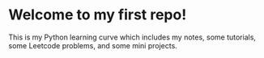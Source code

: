 # Welcome to my first repo!
This is my Python learning curve which includes my notes, some tutorials, some Leetcode problems, and some mini projects.
